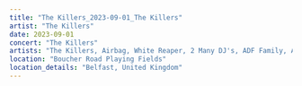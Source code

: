 ```yaml
---
title: "The Killers_2023-09-01_The Killers"
artist: "The Killers"
date: 2023-09-01
concert: "The Killers"
artists: "The Killers, Airbag, White Reaper, 2 Many DJ's, ADF Family, Artemas, Adriatique, Aitch, Ay Wing, Anna Kramer, Celeste Buckingham & King Shaolin, 311, Arlo Parks, 5 Seconds of Summer, Apache 207, arlie, Álvaro Soler, Andy C, alt-J, Aczino, Johnny Marr"
location: "Boucher Road Playing Fields"
location_details: "Belfast, United Kingdom"
---
```

